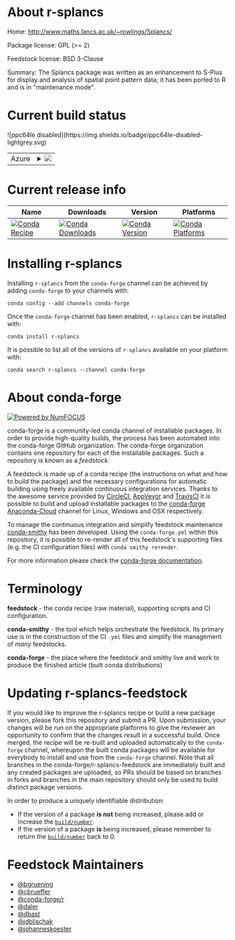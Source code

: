 About r-splancs
===============

Home: http://www.maths.lancs.ac.uk/~rowlings/Splancs/

Package license: GPL (>= 2)

Feedstock license: BSD 3-Clause

Summary: The Splancs package was written as an enhancement to S-Plus for display and analysis of spatial point pattern data; it has been ported to R and is in "maintenance mode". 



Current build status
====================


<table>
    
  <tr>
    <td>Azure</td>
    <td>
      <details>
        <summary>
          <a href="https://dev.azure.com/conda-forge/feedstock-builds/_build/latest?definitionId=1662&branchName=master">
            <img src="https://dev.azure.com/conda-forge/feedstock-builds/_apis/build/status/r-splancs-feedstock?branchName=master">
          </a>
        </summary>
        <table>
          <thead><tr><th>Variant</th><th>Status</th></tr></thead>
          <tbody><tr>
              <td>linux_r_base3.5.1target_platformlinux-64</td>
              <td>
                <a href="https://dev.azure.com/conda-forge/feedstock-builds/_build/latest?definitionId=1662&branchName=master">
                  <img src="https://dev.azure.com/conda-forge/feedstock-builds/_apis/build/status/r-splancs-feedstock?branchName=master&jobName=linux&configuration=linux_r_base3.5.1target_platformlinux-64" alt="variant">
                </a>
              </td>
            </tr><tr>
              <td>linux_r_base3.6target_platformlinux-64</td>
              <td>
                <a href="https://dev.azure.com/conda-forge/feedstock-builds/_build/latest?definitionId=1662&branchName=master">
                  <img src="https://dev.azure.com/conda-forge/feedstock-builds/_apis/build/status/r-splancs-feedstock?branchName=master&jobName=linux&configuration=linux_r_base3.6target_platformlinux-64" alt="variant">
                </a>
              </td>
            </tr><tr>
              <td>osx_fortran_compiler_version4r_base3.5.1target_platformosx-64</td>
              <td>
                <a href="https://dev.azure.com/conda-forge/feedstock-builds/_build/latest?definitionId=1662&branchName=master">
                  <img src="https://dev.azure.com/conda-forge/feedstock-builds/_apis/build/status/r-splancs-feedstock?branchName=master&jobName=osx&configuration=osx_fortran_compiler_version4r_base3.5.1target_platformosx-64" alt="variant">
                </a>
              </td>
            </tr><tr>
              <td>osx_fortran_compiler_version4r_base3.6target_platformosx-64</td>
              <td>
                <a href="https://dev.azure.com/conda-forge/feedstock-builds/_build/latest?definitionId=1662&branchName=master">
                  <img src="https://dev.azure.com/conda-forge/feedstock-builds/_apis/build/status/r-splancs-feedstock?branchName=master&jobName=osx&configuration=osx_fortran_compiler_version4r_base3.6target_platformosx-64" alt="variant">
                </a>
              </td>
            </tr><tr>
              <td>osx_fortran_compiler_version7r_base3.5.1target_platformosx-64</td>
              <td>
                <a href="https://dev.azure.com/conda-forge/feedstock-builds/_build/latest?definitionId=1662&branchName=master">
                  <img src="https://dev.azure.com/conda-forge/feedstock-builds/_apis/build/status/r-splancs-feedstock?branchName=master&jobName=osx&configuration=osx_fortran_compiler_version7r_base3.5.1target_platformosx-64" alt="variant">
                </a>
              </td>
            </tr><tr>
              <td>osx_fortran_compiler_version7r_base3.6target_platformosx-64</td>
              <td>
                <a href="https://dev.azure.com/conda-forge/feedstock-builds/_build/latest?definitionId=1662&branchName=master">
                  <img src="https://dev.azure.com/conda-forge/feedstock-builds/_apis/build/status/r-splancs-feedstock?branchName=master&jobName=osx&configuration=osx_fortran_compiler_version7r_base3.6target_platformosx-64" alt="variant">
                </a>
              </td>
            </tr><tr>
              <td>win_r_base3.5.1target_platformwin-64</td>
              <td>
                <a href="https://dev.azure.com/conda-forge/feedstock-builds/_build/latest?definitionId=1662&branchName=master">
                  <img src="https://dev.azure.com/conda-forge/feedstock-builds/_apis/build/status/r-splancs-feedstock?branchName=master&jobName=win&configuration=win_r_base3.5.1target_platformwin-64" alt="variant">
                </a>
              </td>
            </tr><tr>
              <td>win_r_base3.6target_platformwin-64</td>
              <td>
                <a href="https://dev.azure.com/conda-forge/feedstock-builds/_build/latest?definitionId=1662&branchName=master">
                  <img src="https://dev.azure.com/conda-forge/feedstock-builds/_apis/build/status/r-splancs-feedstock?branchName=master&jobName=win&configuration=win_r_base3.6target_platformwin-64" alt="variant">
                </a>
              </td>
            </tr>
          </tbody>
        </table>
      </details>
    </td>
  </tr>
![ppc64le disabled](https://img.shields.io/badge/ppc64le-disabled-lightgrey.svg)
</table>

Current release info
====================

| Name | Downloads | Version | Platforms |
| --- | --- | --- | --- |
| [![Conda Recipe](https://img.shields.io/badge/recipe-r--splancs-green.svg)](https://anaconda.org/conda-forge/r-splancs) | [![Conda Downloads](https://img.shields.io/conda/dn/conda-forge/r-splancs.svg)](https://anaconda.org/conda-forge/r-splancs) | [![Conda Version](https://img.shields.io/conda/vn/conda-forge/r-splancs.svg)](https://anaconda.org/conda-forge/r-splancs) | [![Conda Platforms](https://img.shields.io/conda/pn/conda-forge/r-splancs.svg)](https://anaconda.org/conda-forge/r-splancs) |

Installing r-splancs
====================

Installing `r-splancs` from the `conda-forge` channel can be achieved by adding `conda-forge` to your channels with:

```
conda config --add channels conda-forge
```

Once the `conda-forge` channel has been enabled, `r-splancs` can be installed with:

```
conda install r-splancs
```

It is possible to list all of the versions of `r-splancs` available on your platform with:

```
conda search r-splancs --channel conda-forge
```


About conda-forge
=================

[![Powered by NumFOCUS](https://img.shields.io/badge/powered%20by-NumFOCUS-orange.svg?style=flat&colorA=E1523D&colorB=007D8A)](http://numfocus.org)

conda-forge is a community-led conda channel of installable packages.
In order to provide high-quality builds, the process has been automated into the
conda-forge GitHub organization. The conda-forge organization contains one repository
for each of the installable packages. Such a repository is known as a *feedstock*.

A feedstock is made up of a conda recipe (the instructions on what and how to build
the package) and the necessary configurations for automatic building using freely
available continuous integration services. Thanks to the awesome service provided by
[CircleCI](https://circleci.com/), [AppVeyor](https://www.appveyor.com/)
and [TravisCI](https://travis-ci.org/) it is possible to build and upload installable
packages to the [conda-forge](https://anaconda.org/conda-forge)
[Anaconda-Cloud](https://anaconda.org/) channel for Linux, Windows and OSX respectively.

To manage the continuous integration and simplify feedstock maintenance
[conda-smithy](https://github.com/conda-forge/conda-smithy) has been developed.
Using the ``conda-forge.yml`` within this repository, it is possible to re-render all of
this feedstock's supporting files (e.g. the CI configuration files) with ``conda smithy rerender``.

For more information please check the [conda-forge documentation](https://conda-forge.org/docs/).

Terminology
===========

**feedstock** - the conda recipe (raw material), supporting scripts and CI configuration.

**conda-smithy** - the tool which helps orchestrate the feedstock.
                   Its primary use is in the construction of the CI ``.yml`` files
                   and simplify the management of *many* feedstocks.

**conda-forge** - the place where the feedstock and smithy live and work to
                  produce the finished article (built conda distributions)


Updating r-splancs-feedstock
============================

If you would like to improve the r-splancs recipe or build a new
package version, please fork this repository and submit a PR. Upon submission,
your changes will be run on the appropriate platforms to give the reviewer an
opportunity to confirm that the changes result in a successful build. Once
merged, the recipe will be re-built and uploaded automatically to the
`conda-forge` channel, whereupon the built conda packages will be available for
everybody to install and use from the `conda-forge` channel.
Note that all branches in the conda-forge/r-splancs-feedstock are
immediately built and any created packages are uploaded, so PRs should be based
on branches in forks and branches in the main repository should only be used to
build distinct package versions.

In order to produce a uniquely identifiable distribution:
 * If the version of a package **is not** being increased, please add or increase
   the [``build/number``](https://conda.io/docs/user-guide/tasks/build-packages/define-metadata.html#build-number-and-string).
 * If the version of a package **is** being increased, please remember to return
   the [``build/number``](https://conda.io/docs/user-guide/tasks/build-packages/define-metadata.html#build-number-and-string)
   back to 0.

Feedstock Maintainers
=====================

* [@bgruening](https://github.com/bgruening/)
* [@cbrueffer](https://github.com/cbrueffer/)
* [@conda-forge/r](https://github.com/conda-forge/r/)
* [@daler](https://github.com/daler/)
* [@dbast](https://github.com/dbast/)
* [@jdblischak](https://github.com/jdblischak/)
* [@johanneskoester](https://github.com/johanneskoester/)

